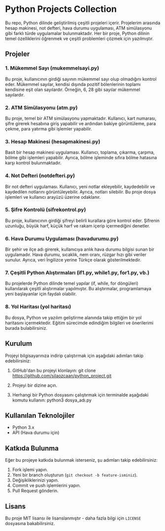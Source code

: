 # Python Projects Collection

Bu repo, Python dilinde geliştirilmiş çeşitli projeleri içerir. Projelerim arasında hesap makinesi, not defteri, hava durumu uygulaması, ATM simülasyonu gibi farklı türde uygulamalar bulunmaktadır. Her bir proje, Python dilinin temel özelliklerini öğrenmek ve çeşitli problemleri çözmek için yazılmıştır.

## Projeler

### 1. **Mükemmel Sayı (mukemmelsayi.py)**
Bu proje, kullanıcının girdiği sayının mükemmel sayı olup olmadığını kontrol eder. Mükemmel sayılar, kendisi dışında pozitif bölenlerinin toplamı kendisine eşit olan sayılardır. Örneğin, 6, 28 gibi sayılar mükemmel sayılardır.

### 2. **ATM Simülasyonu (atm.py)**
Bu proje, temel bir ATM simülasyonu yapmaktadır. Kullanıcı, kart numarası, şifre girerek hesabına giriş yapabilir ve ardından bakiye görüntüleme, para çekme, para yatırma gibi işlemler yapabilir.

### 3. **Hesap Makinesi (hesapmakinesi.py)**
Basit bir hesap makinesi uygulaması. Kullanıcı, toplama, çıkarma, çarpma, bölme gibi işlemleri yapabilir. Ayrıca, bölme işleminde sıfıra bölme hatasına karşı kontrol bulunmaktadır.

### 4. **Not Defteri (notdefteri.py)**
Bir not defteri uygulaması. Kullanıcı, yeni notlar ekleyebilir, kaydedebilir ve kaydedilen notlarını görüntüleyebilir. Ayrıca, notları silebilir. Bu proje dosya işlemleri ve kullanıcı arayüzü üzerine odaklanır.

### 5. **Şifre Kontrolü (sifrekontrol.py)**
Bu proje, kullanıcının girdiği şifreyi belirli kurallara göre kontrol eder. Şifrenin uzunluğu, büyük harf, küçük harf ve rakam içerip içermediğini denetler.

### 6. **Hava Durumu Uygulaması (havadurumu.py)**
Bir şehir ve ilçe adı girerek, kullanıcıya anlık hava durumu bilgisi sunan bir uygulamadır. Hava durumu, sıcaklık, nem oranı, rüzgar hızı gibi veriler sunulur. Ayrıca, veri İngilizce yerine Türkçe olarak gösterilmektedir.

### 7. **Çeşitli Python Alıştırmaları (if1.py, while1.py, for1.py, vb.)**
Bu projelerde Python dilinde temel yapılar (if, while, for döngüleri) kullanılarak çeşitli alıştırmalar yapılmıştır. Bu alıştırmalar, programlamaya yeni başlayanlar için faydalı olabilir.

### 8. **Yol Haritası (yol haritası)**
Bu dosya, Python ve yazılım geliştirme alanında takip ettiğim bir yol haritasını içermektedir. Eğitim sürecimde edindiğim bilgileri ve önerilerimi burada bulabilirsiniz.

## Kurulum

Projeyi bilgisayarınıza indirip çalıştırmak için aşağıdaki adımları takip edebilirsiniz:

1. GitHub'dan bu projeyi klonlayın:
   git clone https://github.com/silaozcaan/python_project.git
   
3. Projeyi bir dizine açın.

4. Herhangi bir Python dosyasını çalıştırmak için terminalde aşağıdaki komutu kullanın:
    python3 dosya_adı.py

## Kullanılan Teknolojiler
- Python 3.x
- API (Hava durumu için)

## Katkıda Bulunma

Eğer bu projeye katkıda bulunmak isterseniz, şu adımları takip edebilirsiniz:

1. Fork işlemi yapın.
2. Yeni bir branch oluşturun (`git checkout -b feature-isminiz`).
3. Değişikliklerinizi yapın.
4. Commit ve push işlemlerini yapın.
5. Pull Request gönderin.

## Lisans

Bu proje MIT lisansı ile lisanslanmıştır - daha fazla bilgi için `LICENSE` dosyasına bakabilirsiniz.
